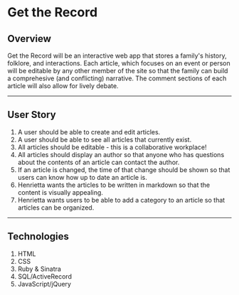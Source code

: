 #  Get the Record 

## Overview
Get the Record will be an interactive web app that stores a family's history, folklore, and interactions. Each article, which focuses on an event or person will be editable by any other member of the site so that the family can build a comprehesive (and conflicting) narrative. The comment sections of each article will also allow for lively debate.

---

## User Story

1. A user should be able to create and edit articles.
2. A user should be able to see all articles that currently exist.
3. All articles should be editable - this is a collaborative workplace!
4. All articles should display an author so that anyone who has questions about the contents of an article can contact the author.
5. If an article is changed, the time of that change should be shown so that users can know how up to date an article is.
6. Henrietta wants the articles to be written in markdown so that the content is visually appealing.
7. Henrietta wants users to be able to add a category to an article so that articles can be organized.

---
## Technologies

1. HTML
2. CSS
3. Ruby & Sinatra
4. SQL/ActiveRecord
5. JavaScript/jQuery